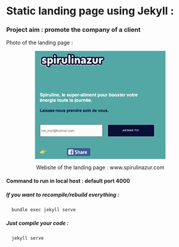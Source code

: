 # Static landing page using Jekyll :

### Project aim : promote the company of a client

  Photo of the landing page : 

<p align="center">  
  <img src="spirulinazur.png" alt="drawing" width="350" align="center"/>
</p>

<p align="center">  
    Website of the landing page : 
    www.spirulinazur.com 
</p>


#### Command to run in local host : default port 4000

##### If you want to recompile/rebuild everything : 
```
  bundle exec jekyll serve
```

##### Just compile your code :
```
  jekyll serve
```


